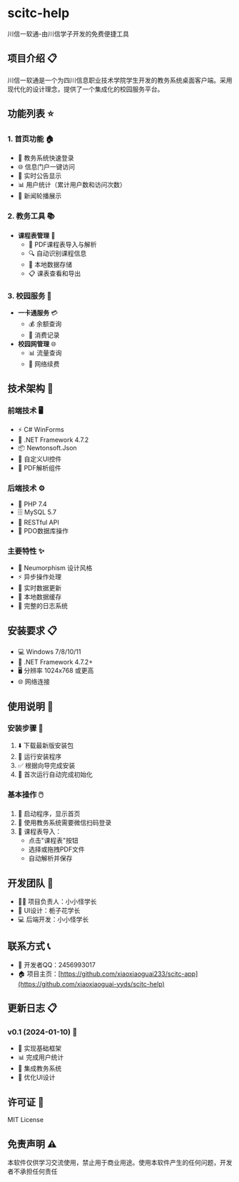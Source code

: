 # scitc-help
川信一软通-由川信学子开发的免费便捷工具
## 项目介绍 📋
川信一软通是一个为四川信息职业技术学院学生开发的教务系统桌面客户端。采用现代化的设计理念，提供了一个集成化的校园服务平台。

## 功能列表 ⭐

### 1. 首页功能 🏠
- 🔑 教务系统快速登录
- 🌐 信息门户一键访问
- 📢 实时公告显示
- 📊 用户统计（累计用户数和访问次数）
- 🎯 新闻轮播展示

### 2. 教务工具 📚
- **课程表管理** 📅
  - 📄 PDF课程表导入与解析
  - 🔍 自动识别课程信息
  - 💾 本地数据存储
  - 📋 课表查看和导出

### 3. 校园服务 🏫
- **一卡通服务** 💳
  - 💰 余额查询
  - 📝 消费记录
- **校园网管理** 🌐
  - 📊 流量查询
  - 🔄 网络续费

## 技术架构 🔧

### 前端技术 🖥️
- ⚡ C# WinForms
- 🎯 .NET Framework 4.7.2
- 📦 Newtonsoft.Json
- 🎨 自定义UI控件
- 📄 PDF解析组件

### 后端技术 ⚙️
- 🐘 PHP 7.4
- 🗄️ MySQL 5.7
- 🔌 RESTful API
- 💾 PDO数据库操作

### 主要特性 ✨
- 🎨 Neumorphism 设计风格
- ⚡ 异步操作处理
- 🔄 实时数据更新
- 💾 本地数据缓存
- 📝 完整的日志系统

## 安装要求 📋
- 💻 Windows 7/8/10/11
- 🎯 .NET Framework 4.7.2+
- 🖥️ 分辨率 1024x768 或更高
- 🌐 网络连接

## 使用说明 📖

### 安装步骤 🔧
1. ⬇️ 下载最新版安装包
2. 🏃 运行安装程序
3. ✅ 根据向导完成安装
4. 🎉 首次运行自动完成初始化

### 基本操作 🖱️
1. 🚀 启动程序，显示首页
2. 📱 使用教务系统需要微信扫码登录
3. 📅 课程表导入：
   - 点击"课程表"按钮
   - 选择或拖拽PDF文件
   - 自动解析并保存

## 开发团队 👥
- 👨‍💻 项目负责人：小小怪学长
- 🎨 UI设计：栀子花学长
- 💻 后端开发：小小怪学长

## 联系方式 📞
- 👥 开发者QQ：2456993017
- 🏠 项目主页：[https://github.com/xiaoxiaoguai233/scitc-app](https://github.com/xiaoxiaoguai-yyds/scitc-help)

## 更新日志 📋

### v0.1 (2024-01-10) 🎉
- 🎯 实现基础框架
- 📊 完成用户统计
- 🔑 集成教务系统
- 🎨 优化UI设计

## 许可证 📜
MIT License

## 免责声明 ⚠️
本软件仅供学习交流使用，禁止用于商业用途。使用本软件产生的任何问题，开发者不承担任何责任
